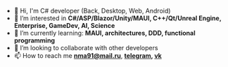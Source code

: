 - 👋 Hi, I'm C# developer (Back, Desktop, Web, Android) 
- 👀 I’m interested in <b>C#/ASP/Blazor/Unity/MAUI, C++/Qt/Unreal Engine, Enterprise, GameDev, AI, Science</b>
- 🌱 I’m currently learning: <b>MAUI, architectures, DDD, functional programming</b>
- 💞️ I’m looking to collaborate with other developers
- 📫 How to reach me <b color: blue>nma91@mail.ru</b>, <b>[telegram](https://t.me/Dovmial), [vk](https://vk.com/dovmial)</b>

<!---
Dovmial/Dovmial is a ✨ special ✨ repository because its `README.md` (this file) appears on your GitHub profile.
You can click the Preview link to take a look at your changes.
--->

